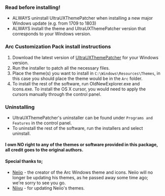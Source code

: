 ### Read before installing!

* ALWAYS uninstall UltraUXThemePatcher when installing a new major Windows update (e.g. from 1709 to 1803)
* ALWAYS install the theme and UltraUXThemePatcher version that corresponds to your Windows version.

### Arc Customization Pack install instructions

1. Download the latest version of [UltraUXThemePatcher](https://www.syssel.net/hoefs/software_uxtheme.php?lang=en) for your Windows version.
2. Run the installer to patch all the necessary files.
3. Place the theme(s) you want to install in `C:\Windows\Resources\Themes`, in this case you should place the theme would be in the `Arc` folder.
4. To install the rest of the software, run OldNewExplorer.exe and Icons.exe. To install the OS X cursor, you would need to apply the cursors manually through the control panel.

### Uninstalling

* UltraUXThemePatcher's uninstaller can be found under `Programs and Features` in the control panel.
* To uninstall the rest of the software, run the installers and select uninstall.


#### I own NO right to any of the themes or software provided in this package, all credit goes to the original authors.
#### Special thanks to;
* [Neiio](https://niivu.deviantart.com/journal/Goodbye-neiio-702083494) - the creator of the Arc Windows theme and icons. Neiio will no longer be updating his themes, as he passed away some time ago; we're sorry to see you go.
* [Niivu](https://niivu.deviantart.com/) - for updating Neiio's themes.